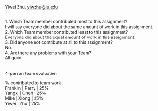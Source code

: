 Yiwei Zhu, yiwzhu@iu.edu

<br />
1. Which Team member contributed most to this assignment? <br />
    I will say everyone did about the same amount of work in this assignment.

<br />
2. Which Team member contributed least to this assignment? <br />
    Everyone did about the equal amount of work in this assignment.
 
<br />
3. Did anyone not contribute at all to this assignment? <br />
    No.
    
<br />
4. Are there any problems with your Team? <br />
    All good.


<br />
<br />
<br />
4-person team evaluation <br />

% contributed to team work 
<br />
Franklin  |   Parry     |  25%  <br />
Yangxi    |   Chen      |  25%  <br />
Mike      |   Xiong     |  25%  <br />
Yiwei     |   Zhu       |  25%  <br />

